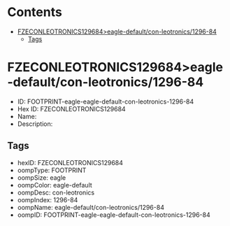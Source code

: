 



Contents
========

* [FZECONLEOTRONICS129684>eagle-default/con-leotronics/1296-84](#fzeconleotronics129684eagle-defaultcon-leotronics1296-84)
	* [Tags](#tags)

# FZECONLEOTRONICS129684>eagle-default/con-leotronics/1296-84

- ID: FOOTPRINT-eagle-eagle-default-con-leotronics-1296-84
- Hex ID: FZECONLEOTRONICS129684
- Name: 
- Description: 

## Tags

- hexID: FZECONLEOTRONICS129684
- oompType: FOOTPRINT
- oompSize: eagle
- oompColor: eagle-default
- oompDesc: con-leotronics
- oompIndex: 1296-84
- oompName: eagle-default/con-leotronics/1296-84
- oompID: FOOTPRINT-eagle-eagle-default-con-leotronics-1296-84
